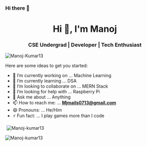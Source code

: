 ### Hi there 👋

<h1 align="center">Hi 👋, I'm Manoj</h1>
<h3 align="center">CSE Undergrad | Developer | Tech Enthusiast </h3>

<p align="left"> <img src="https://komarev.com/ghpvc/?username=Manoj-Kumar13&label=Profile%20views&color=0e75b6&style=flat" alt="Manoj-Kumar13" /> </p>


Here are some ideas to get you started:

- 🔭 I’m currently working on ... Machine Learning
- 🌱 I’m currently learning ... DSA
- 👯 I’m looking to collaborate on ... MERN Stack
- 🤔 I’m looking for help with ... Raspberry Pi
- 💬 Ask me about ... Anything
- 📫 How to reach me: ... **Mjmails0713@gmail.com**
- 😄 Pronouns: ... He/Him
- ⚡ Fun fact: ... I play games more than I code


<!-- ![Manoj's GitHub stats](https://github-readme-stats.vercel.app/api?username=Manoj-Kumar13&show_icons=true&theme=radical&hide=stars) -->
<p>&nbsp;<img align="center" src="https://github-readme-stats.vercel.app/api?username=Manoj-kumar13&show_icons=true&locale=en" alt="Manoj-kumar13" /></p>
<p><img align="left" src="https://github-readme-stats.vercel.app/api/top-langs?username=Manoj-kumar13&show_icons=true&locale=en&layout=compact" alt="Manoj-kumar13" /></p>
